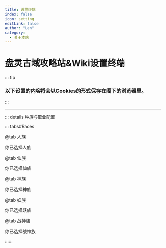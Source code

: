 ```yaml
---
title: 设置终端
index: false
icon: setting
editLink: false
author: "Len"
category:
  - 关于本站
---
```


#  盘灵古域攻略站&Wiki设置终端

:::  tip

### 以下设置的内容将会以Cookies的形式保存在阁下的浏览器里。

:::

------

::: details 种族与职业配置

::: tabs#Races

@tab 人族

你已选择人族

@tab 仙族

你已选择仙族

@tab 神族

你已选择神族

@tab 妖族

你已选择妖族

@tab 战神族

你已选择战神族

::::::


